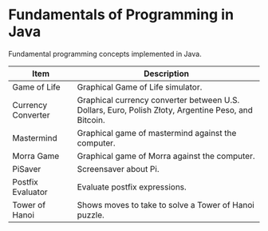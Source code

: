 Fundamentals of Programming in Java
===================================

Fundamental programming concepts implemented in Java.

<table>
<thead>
<tr>
<th>Item</th>
<th>Description</th>
</tr>
</thead>
<tbody>
<tr>
<td>Game of Life</td>
<td>Graphical Game of Life simulator.</td>
</tr>
<tr>
<td>Currency Converter</td>
<td>Graphical currency converter between U.S. Dollars, Euro, Polish Złoty, Argentine Peso, and Bitcoin.</td>
</tr>
<tr>
<td>Mastermind</td>
<td>Graphical game of mastermind against the computer.</td>
</tr>
<tr>
<td>Morra Game</td>
<td>Graphical game of Morra against the computer.</td>
</tr>
<tr>
<td>PiSaver</td>
<td>Screensaver about Pi.</td>
</tr>
<tr>
<td>Postfix Evaluator</td>
<td>Evaluate postfix expressions.</td>
</tr>
<tr>
<td>Tower of Hanoi</td>
<td>Shows moves to take to solve a Tower of Hanoi puzzle.</td>
</tr>
</tbody>
</table>
